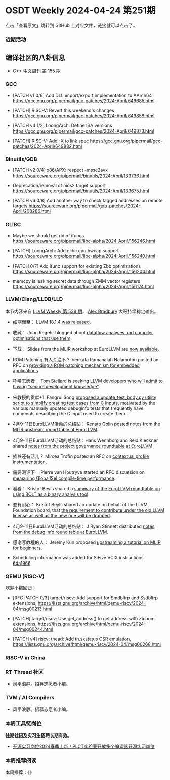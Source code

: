 # OSDT Weekly 2024-04-24 第251期

点击「查看原文」跳转到 GitHub 上对应文件，链接就可以点击了。

### 近期活动

## 编译社区的八卦信息

- [C++ 中文周刊 第 155 期](https://mp.weixin.qq.com/s/bV_uinx0xxmzZ1g2SsmgCg)

### GCC

- [PATCH v1 0/6] Add DLL import/export implementation to AArch64
   https://gcc.gnu.org/pipermail/gcc-patches/2024-April/649685.html

- [PATCH] RISC-V: Revert this weekend's changes
   https://gcc.gnu.org/pipermail/gcc-patches/2024-April/649858.html

- [PATCH v4 1/2] LoongArch: Define ISA versions
   https://gcc.gnu.org/pipermail/gcc-patches/2024-April/649873.html

- [PATCH] RISC-V: Add -X to link spec
   https://gcc.gnu.org/pipermail/gcc-patches/2024-April/649882.html

### Binutils/GDB

- [PATCH v2 0/4] x86/APX: respect -msse2avx
  https://sourceware.org/pipermail/binutils/2024-April/133736.html

- Deprecation/removal of nios2 target support
  https://sourceware.org/pipermail/binutils/2024-April/133675.html

- [PATCH v6 0/8] Add another way to check tagged addresses on remote targets
   https://sourceware.org/pipermail/gdb-patches/2024-April/208286.html

### GLIBC

- Maybe we should get rid of ifuncs
  https://sourceware.org/pipermail/libc-alpha/2024-April/156246.html

- [PATCH] LoongArch: Add glibc.cpu.hwcap support
  https://sourceware.org/pipermail/libc-alpha/2024-April/156240.html

- [PATCH 0/7] Add ifunc support for existing Zbb optimizations
  https://sourceware.org/pipermail/libc-alpha/2024-April/156204.html

- memcpy is leaking secret data through ZMM vector registers
  https://sourceware.org/pipermail/libc-alpha/2024-April/156174.html


### LLVM/Clang/LLDB/LLD

本节内容来自 [LLVM Weekly 第 538 期](http://llvmweekly.org/issue/538)，
[Alex Bradbury](https://www.linkedin.com/in/alex-bradbury/) 大哥持续稳定输出。

* 如期而至： LLVM 18.1.4 [was released](https://discourse.llvm.org/t/18-1-4-released/78430).

* 收藏： John Regehr blogged about [dataflow analyses and compiler optimisations that use them](https://blog.regehr.org/archives/2578).

* 下载： Slides from the MLIR workshop at EuroLLVM are [now available](https://discourse.llvm.org/t/cfp-mlir-workshop-at-the-eurollvm-developer-meeting-apr-9-2024/76987/3).

* ROM Patching 有人关注不？ Venkata Ramanaiah Nalamothu posted an RFC on [providing a ROM patching mechanism for embedded applications](https://discourse.llvm.org/t/rfc-a-user-guided-rom-patching-mechanism-for-embedded-applications/78467).

* 呼唤志愿者： Tom Stellard is [seeking LLVM developers who will admit to having "secure development knowledge"](https://discourse.llvm.org/t/do-you-have-secure-development-knowledge/78429).

* 宋教授的贡献+1: Fangrui Song [proposed a update_test_body.py utility script to simplify creating test cases from C inputs](https://discourse.llvm.org/t/utility-to-generate-elaborated-assembly-ir-tests/78408), motivated by the various manually updated debuginfo tests that frequently have comments describing the C input used to create them.

* 4月9-11日EuroLLVM活动的总结贴： Renato Golin posted [notes from the MLIR upstream round table at EuroLLVM](https://discourse.llvm.org/t/notes-from-the-mlir-upstream-round-table-eurollvm-2024/78374).

* 4月9-11日EuroLLVM活动的总结贴：Hans Wennborg and Reid Kleckner shared [notes from the project governance roundtable at EuroLLVM](https://discourse.llvm.org/t/project-governance-roundtable-at-euro-llvm-2024/78391).

* 插桩还有活儿？ Mircea Trofin posted an RFC on [contextual profile instrumentation](https://discourse.llvm.org/t/rfc-contextual-profile-instrumentation-for-event-driven-scenarios/78447).

* 需要测评下： Pierre van Houtryve started an RFC discussion on [measuring GlobalISel compile-time performance](https://discourse.llvm.org/t/rfc-measuring-globalisel-compile-time-performance/78412).

* 看看： Kristof Beyls shared a [summary of the EuroLLVM roundtable on using BOLT as a binary analysis tool](https://discourse.llvm.org/t/summary-of-bolt-as-a-binary-analysis-tool-round-table-at-eurollvm/78441).

* 要有耐心： Kristof Beyls shared an update on behalf of the LLVM Foundation board, that [the requirement to contribute under the old LLVM license as well as the new one will be dropped](https://discourse.llvm.org/t/relicensing-next-step-dropping-requirement-to-contribute-also-under-the-legacy-license/78351).

* 4月9-11日EuroLLVM活动的总结贴： J Ryan Stinnett distributed [notes from the debug info round table at EuroLLVM](https://discourse.llvm.org/t/eurollvm-2024-debug-info-round-table/78014/10).

* 感谢写教程的人： Jeremy Kun proposed [upstreaming a tutorial on MLIR for beginners](https://discourse.llvm.org/t/rfc-a-new-tutorial-mlir-for-beginners/78273).

* Scheduling information was added for SiFive VCIX instructions.
  [6da1966](https://github.com/llvm/llvm-project/commit/6da1966bc503).

### QEMU (RISC-V)

欢迎小编回归！

- [RFC PATCH 0/3\] target/riscv: Add support for Smdbltrp and Ssdbltrp extensions,
  https://lists.gnu.org/archive/html/qemu-riscv/2024-04/msg00213.html

- [PATCH] target/riscv: Use get_address() to get address with Zicbom extensions,
  https://lists.gnu.org/archive/html/qemu-riscv/2024-04/msg00244.html

- [PATCH v4] riscv: thead: Add th.sxstatus CSR emulation,
  https://lists.gnu.org/archive/html/qemu-riscv/2024-04/msg00268.html

### RISC-V in China

### RT-Thread 社区

- 风平浪静。招募志愿者小编。

### TVM / AI Compilers

- 风平浪静。招募志愿者小编。

### 本周工具链岗位

**往期社招及实习生招聘长期有效。**

- [开源实习岗位2024春季上新！PLCT实验室开放多个编译器开源实习岗位](https://mp.weixin.qq.com/s/D-l7hE2S-21NCAZsVqPzMA)

### 本周推荐阅读

本周推荐：《》
